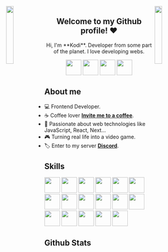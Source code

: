 <img align='left' src='https://github.com/kodiexp/kodiexp/blob/main/img/maio.gif' width='20%'>  
<img align='right' src='https://github.com/kodiexp/kodiexp/blob/main/img/right%20mario.gif' width='20%'>  

<h2 align='center'>Welcome to my Github profile! ♥️</h2> 
<p align='center'>
    Hi, I'm **Kodi**. Developer from some part of the planet. I love developing webs.
</p
<br>

<p align='center'>
    <a href='https://discord.com/users/972840062209376306'><img src='https://github.com/kodiexp/kodiexp/blob/main/networks/discord.png' height='42px' /></a>
    <a target='_blank' href='https://github.com/kodiexp'><img src='https://github.com/kodiexp/kodiexp/blob/main/networks/github.png' height='42px' /></a>
    <a href='https://www.twitch.tv/kodiexp'><img src='https://github.com/kodiexp/kodiexp/blob/main/networks/t.png' height='42px' /></a>
    <a href='https://twitter.com/Kodiexp'><img src='https://github.com/kodiexp/kodiexp/blob/main/networks/twitter.png' height='42px' /></a>
</p>

<h2 align='left'>About me</h2>

- 💻 Frontend Developer.
- ☕ Coffee lover [**Invite me to a coffee**]().
- 💜 Passionate about web technologies like JavaScript, React, Next...
- 🎮 Turning real life into a video game.
- 🏷️ Enter to my server [**Discord**](https://discord.gg/MkTvbu9gva).


<h2 align='left'>Skills</h2>
<p align='left'>
    <img src='https://github.com/kodiexp/kodiexp/blob/main/skills/cloudflare.png' height='42px' />
    <img src='https://github.com/kodiexp/kodiexp/blob/main/skills/css.png' height='42px' />
    <img src='https://github.com/kodiexp/kodiexp/blob/main/skills/git.png' height='42px' />
    <img src='https://github.com/kodiexp/kodiexp/blob/main/skills/html.png' height='42px' />
    <img src='https://github.com/kodiexp/kodiexp/blob/main/skills/java.png' height='42px' />
    <img src='https://github.com/kodiexp/kodiexp/blob/main/skills/javascript.jpg' height='42px' />
    <img src='https://github.com/kodiexp/kodiexp/blob/main/skills/mongo.png' height='42px' />
    <img src='https://github.com/kodiexp/kodiexp/blob/main/skills/mysql.png' height='42px' />
    <img src='https://github.com/kodiexp/kodiexp/blob/main/skills/mariadb.png' height='42px' />
    <img src='https://github.com/kodiexp/kodiexp/blob/main/skills/nextjs.png' height='42px' />
    <img src='https://github.com/kodiexp/kodiexp/blob/main/skills/node.webp' height='42px' />
    <img src='https://github.com/kodiexp/kodiexp/blob/main/skills/react.png' height='42px' />
    <img src='https://github.com/kodiexp/kodiexp/blob/main/skills/typescript.png' height='42px' />
    <img src='https://github.com/kodiexp/kodiexp/blob/main/skills/php.png' height='42px' />
    <img src='https://github.com/kodiexp/kodiexp/blob/main/skills/power.png' height='42px' />
    <img src='https://github.com/kodiexp/kodiexp/blob/main/skills/bash.png' height='42px' />
    <img src='https://github.com/kodiexp/kodiexp/blob/main/skills/debian.webp' height='42px' />
</p>

<h2 align="left">Github Stats</h2>
<p align="left">
    <img src="https://github-readme-stats.vercel.app/api?username=kodiexp&count_private=true&include_all_commits=true&show_icons=truecount_private=true&layout=compact&theme=dark&hide_border=true&bg_color=1a1c1f&border_radius=10&custom_title=Estad%C3%ADsticas" alt="">
</p>

